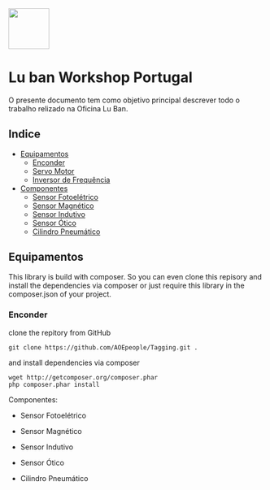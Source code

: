 <img src="https://github.com/LMigu3liPT/Documentation_Luban/blob/main/Grafcets/32_Manual/Imagens_Grafcets/Logo_Luban.png" width="80" />    

# Lu ban Workshop Portugal

O presente documento tem  como  objetivo  principal  descrever  todo o trabalho relizado na   Oficina   Lu   Ban.

## Indice
- [Equipamentos](#equipamentos)
  - [Enconder](#enconder)
  - [Servo Motor](#servomotor)
  - [Inversor de Frequência](#inversordefrequência)
- [Componentes](#componentes)
  - [Sensor Fotoelétrico](#sensorfotoelétrico)
  - [Sensor Magnético](#sensormagnético) 
  - [Sensor Indutivo](#sensorindutivo) 
  - [Sensor Ótico](#sensorotico) 
  - [Cilindro Pneumático](#cilindropneumatico)

## Equipamentos
This library is build with composer. So you can even clone this repisory and install the dependencies via composer or just require this library in the composer.json of your project.

### Enconder
clone the repitory from GitHub

    git clone https://github.com/AOEpeople/Tagging.git .

and install dependencies via composer

    wget http://getcomposer.org/composer.phar
    php composer.phar install

 

Componentes: 

- Sensor Fotoelétrico 
- Sensor Magnético 
- Sensor Indutivo 
- Sensor Ótico 

 

- Cilindro Pneumático 
